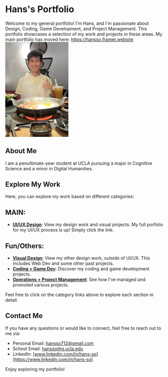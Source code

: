 # Hans's Portfolio

Welcome to my general portfolio! I'm Hans, and I'm passionate about Design, Coding, Game Development, and Project Management. This portfolio showcases a selection of my work and projects in these areas. My main portfolio has moved here: https://hansso.framer.website
<br>
<img src="Github Portfolio Pictures/menhotpot.PNG" width="200"/>

## About Me

I am a penultimate-year student at UCLA pursuing a major in Cognitive Science and a minor in Digital Humanities.

## Explore My Work

Here, you can explore my work based on different categories:

## MAIN: 
- [**UI/UX Design**](https://hansso.framer.website/): View my design work and visual projects. My full porfolio for my UI/UX process is up! Simply click the link.

## Fun/Others:
- [**Visual Design**](design/README.md): View my other design work, outside of UI/UX. This includes Web Dev and some other past projects. 
- [**Coding + Game Dev**](coding/README.md): Discover my coding and game development projects.
- [**Operations + Project Management**](project-product-management/README.md): See how I've managed and promoted various projects.

Feel free to click on the category links above to explore each section in detail.

## Contact Me

If you have any questions or would like to connect, feel free to reach out to me via:

- Personal Email: hansso712@gmail.com
- School Email: hansso@g.ucla.edu
- LinkedIn: [www.linkedin.com/in/hans-so](https://www.linkedin.com/in/hans-so)

Enjoy exploring my portfolio!
